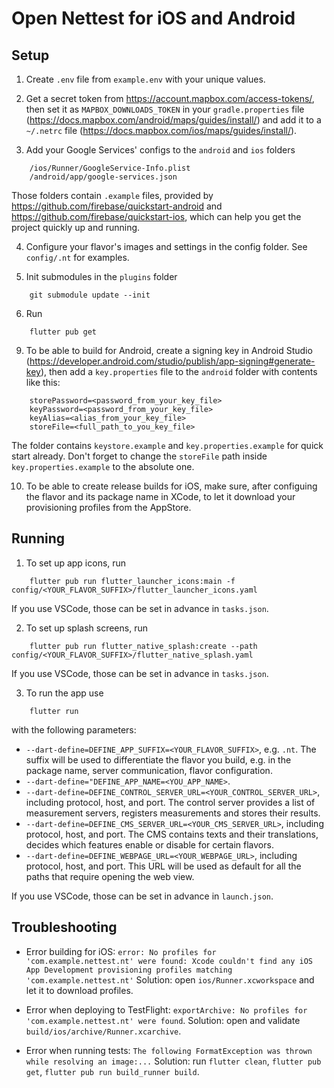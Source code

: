 # Open Nettest for iOS and Android

## Setup

1. Create `.env` file from `example.env` with your unique values.

2. Get a secret token from https://account.mapbox.com/access-tokens/, then set it as `MAPBOX_DOWNLOADS_TOKEN` in your `gradle.properties` file (https://docs.mapbox.com/android/maps/guides/install/) and add it to a `~/.netrc` file (https://docs.mapbox.com/ios/maps/guides/install/).

3. Add your Google Services' configs to the `android` and `ios` folders
```
    /ios/Runner/GoogleService-Info.plist
    /android/app/google-services.json
```
Those folders contain `.example` files, provided by https://github.com/firebase/quickstart-android and https://github.com/firebase/quickstart-ios, which can help you get the project quickly up and running.

4. Configure your flavor's images and settings in the config folder. See `config/.nt` for examples.

5. Init submodules in the `plugins` folder
```
    git submodule update --init
```

6. Run
```
    flutter pub get
```

9. To be able to build for Android, create a signing key in Android Studio (https://developer.android.com/studio/publish/app-signing#generate-key), then add a `key.properties` file to the `android` folder with contents like this:
```
    storePassword=<password_from_your_key_file>
    keyPassword=<password_from_your_key_file>
    keyAlias=<alias_from_your_key_file>
    storeFile=<full_path_to_you_key_file>
```
The folder contains `keystore.example` and `key.properties.example` for quick start already. Don't forget to change the `storeFile` path inside `key.properties.example` to the absolute one.

10. To be able to create release builds for iOS, make sure, after configuing the flavor and its package name in XCode, to let it download your provisioning profiles from the AppStore.

## Running

1. To set up app icons, run
```
    flutter pub run flutter_launcher_icons:main -f config/<YOUR_FLAVOR_SUFFIX>/flutter_launcher_icons.yaml
```
If you use VSCode, those can be set in advance in `tasks.json`.

2. To set up splash screens, run
```
    flutter pub run flutter_native_splash:create --path config/<YOUR_FLAVOR_SUFFIX>/flutter_native_splash.yaml
```
If you use VSCode, those can be set in advance in `tasks.json`.

3. To run the app use
```
    flutter run
```
with the following parameters:

* `--dart-define=DEFINE_APP_SUFFIX=<YOUR_FLAVOR_SUFFIX>`, e.g. `.nt`. The suffix will be used to differentiate the flavor you build, e.g. in the package name, server communication, flavor configuration.
* `--dart-define="DEFINE_APP_NAME=<YOU_APP_NAME>`.
* `--dart-define=DEFINE_CONTROL_SERVER_URL=<YOUR_CONTROL_SERVER_URL>`, including protocol, host, and port. The control server provides a list of measurement servers, registers measurements and stores their results.
* `--dart-define=DEFINE_CMS_SERVER_URL=<YOUR_CMS_SERVER_URL>`, including protocol, host, and port. The CMS contains texts and their translations, decides which features enable or disable for certain flavors.
* `--dart-define=DEFINE_WEBPAGE_URL=<YOUR_WEBPAGE_URL>`, including protocol, host, and port. This URL will be used as default for all the paths that require opening the web view.

If you use VSCode, those can be set in advance in `launch.json`.

## Troubleshooting

* Error building for iOS: `error: No profiles for 'com.example.nettest.nt' were found: Xcode couldn't find any iOS App Development provisioning profiles matching 'com.example.nettest.nt'`
    Solution: open `ios/Runner.xcworkspace` and let it to download profiles.

* Error when deploying to TestFlight: `exportArchive: No profiles for 'com.example.nettest.nt' were found`.
    Solution: open and validate `build/ios/archive/Runner.xcarchive`.

* Error when running tests: `The following FormatException was thrown while resolving an image:...`
    Solution: run `flutter clean`, `flutter pub get`, `flutter pub run build_runner build`.
